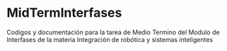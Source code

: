 # MidTermInterfases
Codigos y documentación para la tarea de Medio Termino del Modulo de Interfases de la materia Integración de robótica y sistemas inteligentes
